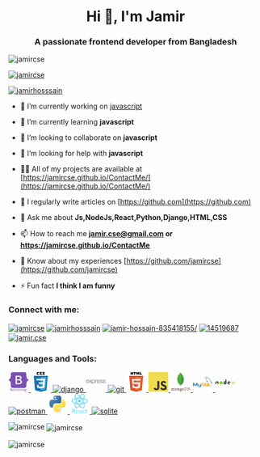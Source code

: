 <h1 align="center">Hi 👋, I'm Jamir</h1>
<h3 align="center">A passionate frontend developer from Bangladesh</h3>

<p align="left"> <img src="https://komarev.com/ghpvc/?username=jamircse&label=Profile%20views&color=0e75b6&style=flat" alt="jamircse" /> </p>

<p align="left"> <a href="https://github.com/ryo-ma/github-profile-trophy"><img src="https://github-profile-trophy.vercel.app/?username=jamircse" alt="jamircse" /></a> </p>

<p align="left"> <a href="https://twitter.com/jamirhosssain" target="blank"><img src="https://img.shields.io/twitter/follow/jamirhosssain?logo=twitter&style=for-the-badge" alt="jamirhosssain" /></a> </p>

- 🔭 I’m currently working on [javascript](https://jamircse.github.io/TypingTest/)

- 🌱 I’m currently learning **javascript**

- 👯 I’m looking to collaborate on **javascript**

- 🤝 I’m looking for help with **javascript**

- 👨‍💻 All of my projects are available at [https://jamircse.github.io/ContactMe/](https://jamircse.github.io/ContactMe/)

- 📝 I regularly write articles on [https://github.com](https://github.com)

- 💬 Ask me about **Js,NodeJs,React,Python,Django,HTML,CSS**

- 📫 How to reach me **jamir.cse@gmail.com or https://jamircse.github.io/ContactMe**

- 📄 Know about my experiences [https://github.com/jamircse](https://github.com/jamircse)

- ⚡ Fun fact **I think I am funny**

<h3 align="left">Connect with me:</h3>
<p align="left">
<a href="https://codepen.io/jamircse" target="blank"><img align="center" src="https://raw.githubusercontent.com/rahuldkjain/github-profile-readme-generator/master/src/images/icons/Social/codepen.svg" alt="jamircse" height="30" width="40" /></a>
<a href="https://twitter.com/jamirhosssain" target="blank"><img align="center" src="https://raw.githubusercontent.com/rahuldkjain/github-profile-readme-generator/master/src/images/icons/Social/twitter.svg" alt="jamirhosssain" height="30" width="40" /></a>
<a href="https://linkedin.com/in/jamir-hossain-835418155/" target="blank"><img align="center" src="https://raw.githubusercontent.com/rahuldkjain/github-profile-readme-generator/master/src/images/icons/Social/linked-in-alt.svg" alt="jamir-hossain-835418155/" height="30" width="40" /></a>
<a href="https://stackoverflow.com/users/14519687" target="blank"><img align="center" src="https://raw.githubusercontent.com/rahuldkjain/github-profile-readme-generator/master/src/images/icons/Social/stack-overflow.svg" alt="14519687" height="30" width="40" /></a>
<a href="https://fb.com/jamir.cse" target="blank"><img align="center" src="https://raw.githubusercontent.com/rahuldkjain/github-profile-readme-generator/master/src/images/icons/Social/facebook.svg" alt="jamir.cse" height="30" width="40" /></a>
</p>

<h3 align="left">Languages and Tools:</h3>
<p align="left"> <a href="https://getbootstrap.com" target="_blank" rel="noreferrer"> <img src="https://raw.githubusercontent.com/devicons/devicon/master/icons/bootstrap/bootstrap-plain-wordmark.svg" alt="bootstrap" width="40" height="40"/> </a> <a href="https://www.w3schools.com/css/" target="_blank" rel="noreferrer"> <img src="https://raw.githubusercontent.com/devicons/devicon/master/icons/css3/css3-original-wordmark.svg" alt="css3" width="40" height="40"/> </a> <a href="https://www.djangoproject.com/" target="_blank" rel="noreferrer"> <img src="https://cdn.worldvectorlogo.com/logos/django.svg" alt="django" width="40" height="40"/> </a> <a href="https://expressjs.com" target="_blank" rel="noreferrer"> <img src="https://raw.githubusercontent.com/devicons/devicon/master/icons/express/express-original-wordmark.svg" alt="express" width="40" height="40"/> </a> <a href="https://git-scm.com/" target="_blank" rel="noreferrer"> <img src="https://www.vectorlogo.zone/logos/git-scm/git-scm-icon.svg" alt="git" width="40" height="40"/> </a> <a href="https://www.w3.org/html/" target="_blank" rel="noreferrer"> <img src="https://raw.githubusercontent.com/devicons/devicon/master/icons/html5/html5-original-wordmark.svg" alt="html5" width="40" height="40"/> </a> <a href="https://developer.mozilla.org/en-US/docs/Web/JavaScript" target="_blank" rel="noreferrer"> <img src="https://raw.githubusercontent.com/devicons/devicon/master/icons/javascript/javascript-original.svg" alt="javascript" width="40" height="40"/> </a> <a href="https://www.mongodb.com/" target="_blank" rel="noreferrer"> <img src="https://raw.githubusercontent.com/devicons/devicon/master/icons/mongodb/mongodb-original-wordmark.svg" alt="mongodb" width="40" height="40"/> </a> <a href="https://www.mysql.com/" target="_blank" rel="noreferrer"> <img src="https://raw.githubusercontent.com/devicons/devicon/master/icons/mysql/mysql-original-wordmark.svg" alt="mysql" width="40" height="40"/> </a> <a href="https://nodejs.org" target="_blank" rel="noreferrer"> <img src="https://raw.githubusercontent.com/devicons/devicon/master/icons/nodejs/nodejs-original-wordmark.svg" alt="nodejs" width="40" height="40"/> </a> <a href="https://postman.com" target="_blank" rel="noreferrer"> <img src="https://www.vectorlogo.zone/logos/getpostman/getpostman-icon.svg" alt="postman" width="40" height="40"/> </a> <a href="https://www.python.org" target="_blank" rel="noreferrer"> <img src="https://raw.githubusercontent.com/devicons/devicon/master/icons/python/python-original.svg" alt="python" width="40" height="40"/> </a> <a href="https://reactjs.org/" target="_blank" rel="noreferrer"> <img src="https://raw.githubusercontent.com/devicons/devicon/master/icons/react/react-original-wordmark.svg" alt="react" width="40" height="40"/> </a> <a href="https://www.sqlite.org/" target="_blank" rel="noreferrer"> <img src="https://www.vectorlogo.zone/logos/sqlite/sqlite-icon.svg" alt="sqlite" width="40" height="40"/> </a> </p>

<p><img align="left" src="https://github-readme-stats.vercel.app/api/top-langs?username=jamircse&show_icons=true&locale=en&layout=compact" alt="jamircse" /></p>

<p>&nbsp;<img align="center" src="https://github-readme-stats.vercel.app/api?username=jamircse&show_icons=true&locale=en" alt="jamircse" /></p>

<p><img align="center" src="https://github-readme-streak-stats.herokuapp.com/?user=jamircse&" alt="jamircse" /></p>

